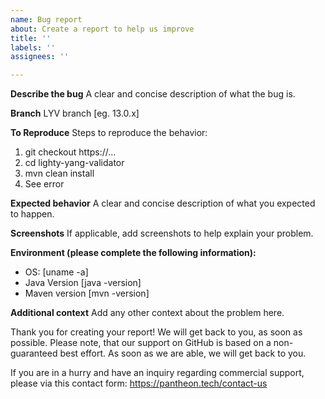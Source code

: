 ```yaml
---
name: Bug report
about: Create a report to help us improve
title: ''
labels: ''
assignees: ''

---
```


**Describe the bug**
A clear and concise description of what the bug is.

**Branch**
LYV branch [eg. 13.0.x]

**To Reproduce**
Steps to reproduce the behavior:
1. git checkout https://...
2. cd lighty-yang-validator
3. mvn clean install
4. See error

**Expected behavior**
A clear and concise description of what you expected to happen.

**Screenshots**
If applicable, add screenshots to help explain your problem.

**Environment (please complete the following information):**
 - OS: [uname -a]
 - Java Version [java -version]
 - Maven version [mvn -version]

**Additional context**
Add any other context about the problem here.

Thank you for creating your report! We will get back to you, as soon as possible. Please note, that our support on GitHub is based on a non-guaranteed best effort. As soon as we are able, we will get back to you.
 
If you are in a hurry and have an inquiry regarding commercial support, please via this contact form: https://pantheon.tech/contact-us

